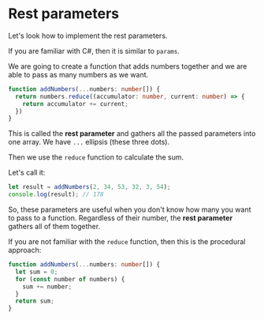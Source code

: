 # Rest parameters

Let's look how to implement the rest parameters.

If you are familiar with C#, then it is similar to `params`.

We are going to create a function that adds numbers together and we are able to pass as many numbers as we want.

``` ts
function addNumbers(...numbers: number[]) {
  return numbers.reduce((accumulator: number, current: number) => {
    return accumulator += current;
  })
}
```

This is called the **rest parameter** and gathers all the passed parameters into one array. We have `...` ellipsis (these three dots).

Then we use the `reduce` function to calculate the sum.

Let's call it:

``` ts
let result = addNumbers(2, 34, 53, 32, 3, 54);
console.log(result); // 178
```

So, these parameters are useful when you don't know how many you want to pass to a function. Regardless of their number, the **rest parameter** gathers all of them together.

If you are not familiar with the `reduce` function, then this is the procedural approach:

``` ts
function addNumbers(...numbers: number[]) {
  let sum = 0;
  for (const number of numbers) {
    sum += number;
  }
  return sum;
}
```
